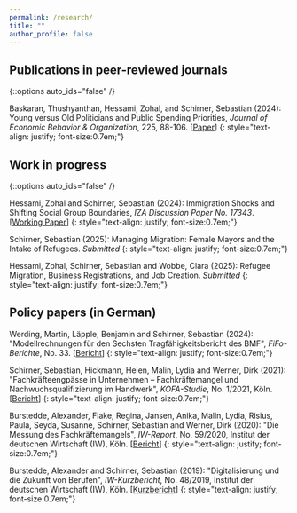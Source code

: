 ```yaml
---
permalink: /research/
title: ""
author_profile: false
---
```

## Publications in peer-reviewed journals
{::options auto_ids="false" /}

Baskaran, Thushyanthan, Hessami, Zohal, and Schirner, Sebastian (2024): Young versus Old Politicians and Public Spending Priorities, *Journal of Economic Behavior & Organization*, 225, 88-106.
[[Paper](https://authors.elsevier.com/sd/article/S0167-2681(24)00260-9)]
{: style="text-align: justify; font-size:0.7em;"}

## Work in progress
{::options auto_ids="false" /}

Hessami, Zohal and Schirner, Sebastian (2024): Immigration Shocks and Shifting Social Group Boundaries, *IZA Discussion Paper No. 17343*.
[[Working Paper](https://docs.iza.org/dp17343.pdf)]
{: style="text-align: justify; font-size:0.7em;"}

Schirner, Sebastian (2025): Managing Migration: Female Mayors and the Intake of Refugees. *Submitted*
{: style="text-align: justify; font-size:0.7em;"}

Hessami, Zohal, Schirner, Sebastian and Wobbe, Clara (2025): Refugee Migration, Business Registrations, and Job Creation. *Submitted*
{: style="text-align: justify; font-size:0.7em;"}

## Policy papers (in German) 

Werding, Martin, Läpple, Benjamin and Schirner, Sebastian (2024): "Modellrechnungen für den Sechsten Tragfähigkeitsbericht des BMF", *FiFo-Berichte*, No. 33.
[[Bericht](https://www.fifo-koeln.org/downloads/berichte/FiFo-Bericht%2033.pdf)]
{: style="text-align: justify; font-size:0.7em;"}

Schirner, Sebastian, Hickmann, Helen, Malin, Lydia and Werner, Dirk (2021): "Fachkräfteengpässe in Unternehmen – Fachkräftemangel und Nachwuchsqualifizierung im Handwerk", *KOFA-Studie*, No. 1/2021, Köln.
[[Bericht](https://www.iwkoeln.de/studien/helen-hickmann-lydia-malin-dirk-werner-fachkraefteengpaesse-in-unternehmen-fachkraeftemangel-und-nachwuchsqualifizierung-im-handwerk.html)]
{: style="text-align: justify; font-size:0.7em;"}

Burstedde, Alexander, Flake, Regina, Jansen, Anika, Malin, Lydia, Risius, Paula, Seyda, Susanne, Schirner, Sebastian and Werner, Dirk (2020): "Die Messung des Fachkräftemangels", *IW-Report*, No. 59/2020, Institut der deutschen Wirtschaft (IW), Köln.
[[Bericht](https://www.iwkoeln.de/studien/alexander-burstedde-regina-flake-anika-jansen-lydia-malin-paula-risius-susanne-seyda-sebastian-schirner-dirk-werner-die-messung-des-fachkraeftemangels.html)]
{: style="text-align: justify; font-size:0.7em;"}

Burstedde, Alexander and Schirner, Sebastian (2019): "Digitalisierung und die Zukunft von Berufen", *IW-Kurzbericht*, No. 48/2019, Institut der deutschen Wirtschaft (IW), Köln.
[[Kurzbericht](https://www.iwkoeln.de/studien/alexander-burstedde-digitalisierung-und-die-zukunft-von-berufen-437592.html)]
{: style="text-align: justify; font-size:0.7em;"}
